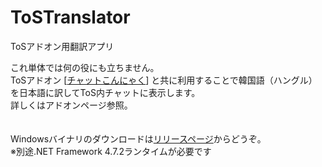 # ToSTranslator
ToSアドオン用翻訳アプリ

これ単体では何の役にも立ちません。  
ToSアドオン [[チャットこんにゃく](https://github.com/mamao11/ToSAddons)] と共に利用することで韓国語（ハングル）を日本語に訳してToS内チャットに表示します。  
詳しくはアドオンページ参照。  
<br>
<br>
Windowsバイナリのダウンロードは[リリースページ](https://github.com/mamao11/ToSTranslator/releases/tag/v1.0.0)からどうぞ。  
※別途.NET Framework 4.7.2ランタイムが必要です

